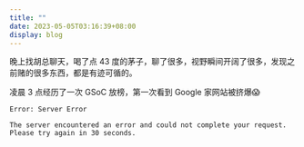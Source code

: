 ```yaml
---
title: ""
date: 2023-05-05T03:16:39+08:00
display: blog
---
```


晚上找胡总聊天，喝了点 43 度的茅子，聊了很多，视野瞬间开阔了很多，发现之前赌的很多东西，都是有迹可循的。

凌晨 3 点经历了一次 GSoC 放榜，第一次看到 Google 家网站被挤爆😱

```
Error: Server Error

The server encountered an error and could not complete your request.
Please try again in 30 seconds.
```
